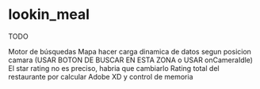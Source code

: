 # lookin_meal

TODO

Motor de búsquedas
Mapa hacer carga dinamica de datos segun posicion camara (USAR BOTON DE BUSCAR EN ESTA ZONA o USAR onCameraIdle)
El star rating no es preciso, habria que cambiarlo
Rating total del restaurante por calcular
Adobe XD y control de memoria

 
